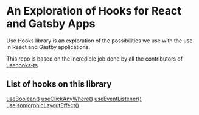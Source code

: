   
<br>
<h1> An Exploration of Hooks for React and Gatsby Apps  </h1>

Use Hooks library is an exploration of the possibilities we use with the use in React and Gastby applications.

This repo is based on the incredible job done by all the contributors of [usehooks-ts](https://github.com/juliencrn/usehooks-ts)
<br>

## List of hooks on this library

[useBoolean()](https://github.com/vdquijadaenau/Hook-Exploration/tree/main/src/hooks/useBoolean)
[useClickAnyWhere()](https://github.com/vdquijadaenau/Hook-Exploration/tree/main/src/hooks/useClickAnyWhere)
[useEventListener()](https://github.com/vdquijadaenau/Hook-Exploration/tree/main/src/hooks/useEventListener)
[useIsomorphicLayoutEffect()](https://github.com/vdquijadaenau/Hook-Exploration/tree/main/src/hooks/useIsomorphicLayoutEffect)

